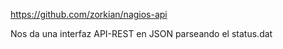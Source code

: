 https://github.com/zorkian/nagios-api

Nos da una interfaz API-REST en JSON parseando el status.dat
